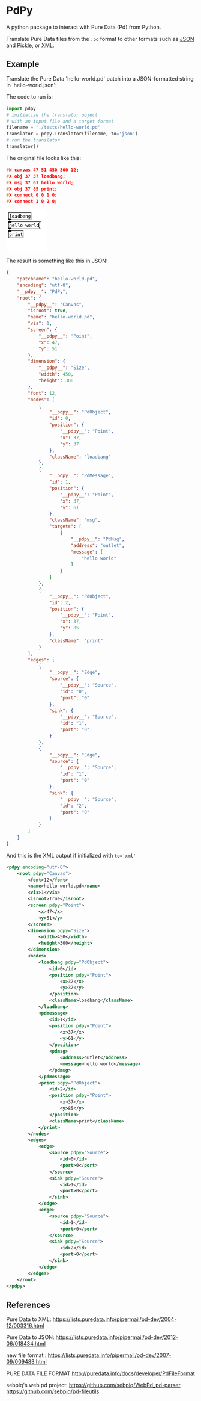 # PdPy

A python package to interact with Pure Data (Pd) from Python.

Translate Pure Data files from the `.pd` format to other formats such as [JSON](https://www.json.org/json-en.html) and [Pickle](https://docs.python.org/3/library/pickle.html#module-pickle), or [XML](https://www.w3.org/standards/xml).

## Example

Translate the Pure Data 'hello-world.pd' patch into a JSON-formatted string in 'hello-world.json':

The code to run is:

``` python
import pdpy
# initialize the translator object
# with an input file and a target format
filename = './tests/hello-world.pd'
translator = pdpy.Translator(filename, to='json')
# run the translator
translator()
```

The original file looks like this:

```c
#N canvas 47 51 450 300 12;
#X obj 37 37 loadbang;
#X msg 37 61 hello world;
#X obj 37 85 print;
#X connect 0 0 1 0;
#X connect 1 0 2 0;
```

![src/tests/hello-world.png](src/tests/hello-world.png)

The result is something like this in JSON:

```json
{
    "patchname": "hello-world.pd",
    "encoding": "utf-8",
    "__pdpy__": "PdPy",
    "root": {
        "__pdpy__": "Canvas",
        "isroot": true,
        "name": "hello-world.pd",
        "vis": 1,
        "screen": {
            "__pdpy__": "Point",
            "x": 47,
            "y": 51
        },
        "dimension": {
            "__pdpy__": "Size",
            "width": 450,
            "height": 300
        },
        "font": 12,
        "nodes": [
            {
                "__pdpy__": "PdObject",
                "id": 0,
                "position": {
                    "__pdpy__": "Point",
                    "x": 37,
                    "y": 37
                },
                "className": "loadbang"
            },
            {
                "__pdpy__": "PdMessage",
                "id": 1,
                "position": {
                    "__pdpy__": "Point",
                    "x": 37,
                    "y": 61
                },
                "className": "msg",
                "targets": [
                    {
                        "__pdpy__": "PdMsg",
                        "address": "outlet",
                        "message": [
                            "hello world"
                        ]
                    }
                ]
            },
            {
                "__pdpy__": "PdObject",
                "id": 2,
                "position": {
                    "__pdpy__": "Point",
                    "x": 37,
                    "y": 85
                },
                "className": "print"
            }
        ],
        "edges": [
            {
                "__pdpy__": "Edge",
                "source": {
                    "__pdpy__": "Source",
                    "id": "0",
                    "port": "0"
                },
                "sink": {
                    "__pdpy__": "Source",
                    "id": "1",
                    "port": "0"
                }
            },
            {
                "__pdpy__": "Edge",
                "source": {
                    "__pdpy__": "Source",
                    "id": "1",
                    "port": "0"
                },
                "sink": {
                    "__pdpy__": "Source",
                    "id": "2",
                    "port": "0"
                }
            }
        ]
    }
}
```

And this is the XML output if initialized with `to='xml'`

```xml
<pdpy encoding="utf-8">
    <root pdpy="Canvas">
        <font>12</font>
        <name>hello-world.pd</name>
        <vis>1</vis>
        <isroot>True</isroot>
        <screen pdpy="Point">
            <x>47</x>
            <y>51</y>
        </screen>
        <dimension pdpy="Size">
            <width>450</width>
            <height>300</height>
        </dimension>
        <nodes>
            <loadbang pdpy="PdObject">
                <id>0</id>
                <position pdpy="Point">
                    <x>37</x>
                    <y>37</y>
                </position>
                <className>loadbang</className>
            </loadbang>
            <pdmessage>
                <id>1</id>
                <position pdpy="Point">
                    <x>37</x>
                    <y>61</y>
                </position>
                <pdmsg>
                    <address>outlet</address>
                    <message>hello world</message>
                </pdmsg>
            </pdmessage>
            <print pdpy="PdObject">
                <id>2</id>
                <position pdpy="Point">
                    <x>37</x>
                    <y>85</y>
                </position>
                <className>print</className>
            </print>
        </nodes>
        <edges>
            <edge>
                <source pdpy="Source">
                    <id>0</id>
                    <port>0</port>
                </source>
                <sink pdpy="Source">
                    <id>1</id>
                    <port>0</port>
                </sink>
            </edge>
            <edge>
                <source pdpy="Source">
                    <id>1</id>
                    <port>0</port>
                </source>
                <sink pdpy="Source">
                    <id>2</id>
                    <port>0</port>
                </sink>
            </edge>
        </edges>
    </root>
</pdpy>
```

</td>
</tr>
</table>

## References

Pure Data to XML:
<https://lists.puredata.info/pipermail/pd-dev/2004-12/003316.html>

Pure Data to JSON:
<https://lists.puredata.info/pipermail/pd-dev/2012-06/018434.html>

new file format :
<https://lists.puredata.info/pipermail/pd-dev/2007-09/009483.html>

PURE DATA FILE FORMAT
<http://puredata.info/docs/developer/PdFileFormat>

sebpiq's web pd project:
<https://github.com/sebpiq/WebPd_pd-parser>
<https://github.com/sebpiq/pd-fileutils>
